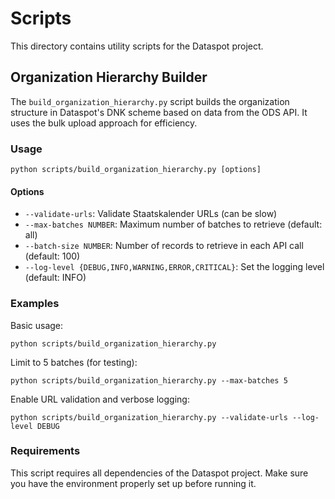 # Scripts

This directory contains utility scripts for the Dataspot project.

## Organization Hierarchy Builder

The `build_organization_hierarchy.py` script builds the organization structure in Dataspot's DNK scheme based on data from the ODS API. It uses the bulk upload approach for efficiency.

### Usage

```
python scripts/build_organization_hierarchy.py [options]
```

#### Options

- `--validate-urls`: Validate Staatskalender URLs (can be slow)
- `--max-batches NUMBER`: Maximum number of batches to retrieve (default: all)
- `--batch-size NUMBER`: Number of records to retrieve in each API call (default: 100)
- `--log-level {DEBUG,INFO,WARNING,ERROR,CRITICAL}`: Set the logging level (default: INFO)

### Examples

Basic usage:
```
python scripts/build_organization_hierarchy.py
```

Limit to 5 batches (for testing):
```
python scripts/build_organization_hierarchy.py --max-batches 5
```

Enable URL validation and verbose logging:
```
python scripts/build_organization_hierarchy.py --validate-urls --log-level DEBUG
```

### Requirements

This script requires all dependencies of the Dataspot project. Make sure you have the environment properly set up before running it. 